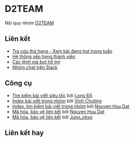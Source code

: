 # D2TEAM

Nội quy nhóm [D2TEAM](https://d2himlam.github.io/)

## Liên kết

- [Tra cứu thứ hạng - Xem bài đang hot trong tuần](http://fbcryptics.com/newsite/showrank.aspx?groupid=481503825545563)
- [Hệ thống xếp hạng thành viên](rank.md)
- [Các lệnh mà bot hỗ trợ](bot-commands.md)
- [Nhóm chat trên Slack](https://j2team-community.slack.com/messages)

## Công cụ

- [Tìm kiếm bài viết siêu tốc](http://www.j2teamdata.tk/) bởi [Long Đỗ](https://www.facebook.com/groups/j2team.community/permalink/418245055174287/)
- [Index bài viết trong nhóm](http://phimchua.com/fb/) bởi [Vinh Chương](https://www.facebook.com/groups/j2team.community/permalink/420339644964828/)
- [Index, tìm kiếm bài viết trong nhóm](http://j2team.anlink.top/) bởi [Nguyen Huu Dat](https://www.facebook.com/groups/j2team.community/permalink/437008396631286/)
- [Mã hóa, bảo vệ liên kết](http://anlink.top/) bởi [Nguyen Huu Dat](https://www.facebook.com/groups/j2team.community/permalink/423097854689007/)
- [Mã hóa, bảo vệ liên kết](http://code.junookyo.xyz/j2team-community/) bởi [Juno_okyo](https://junookyo.blogspot.com/?utm_source=github)

## Liên kết hay

